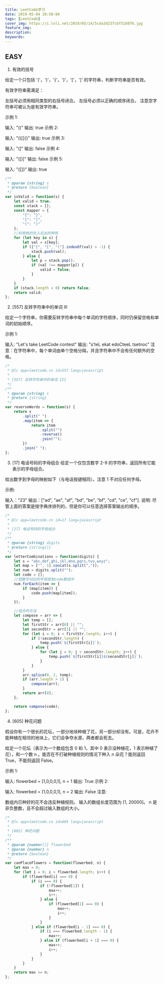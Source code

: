```yaml
---
title: LeetCode学习
date: 2019-05-04 20:50:04
tags: [LeetCode]
cover_img: https://i.loli.net/2019/05/14/5cda3d237cbf516076.jpg
feature_img:
description:
keywords:
---
```


## EASY

1. 有效的括号

给定一个只包括 '('，')'，'{'，'}'，'['，']' 的字符串，判断字符串是否有效。

有效字符串需满足：

左括号必须用相同类型的右括号闭合。
左括号必须以正确的顺序闭合。
注意空字符串可被认为是有效字符串。

示例 1:

输入: "()"
输出: true
示例 2:

输入: "()[]{}"
输出: true
示例 3:

输入: "(]"
输出: false
示例 4:

输入: "([)]"
输出: false
示例 5:

输入: "{[]}"
输出: true

```js
/**
 * @param {string} s
 * @return {boolean}
 */
var isValid = function(s) {
	let valid = true;
	const stack = [];
	const mapper = {
		"{": "}",
		"[": "]",
		"(": ")"
	};
	//利用栈的先入后出的特性
	for (let key in s) {
		let val = s[key];
		if (["{", "[", "("].indexOf(val) > -1) {
			stack.push(val);
		} else {
			let p = stack.pop();
			if (val !== mapper[p]) {
				valid = false;
			}
		}
	}
	if (stack.length > 0) return false;
	return valid;
};
```

2. [557] 反转字符串中的单词 III

给定一个字符串，你需要反转字符串中每个单词的字符顺序，同时仍保留空格和单词的初始顺序。

示例 1:

输入: "Let's take LeetCode contest"
输出: "s'teL ekat edoCteeL tsetnoc"
注意：在字符串中，每个单词由单个空格分隔，并且字符串中不会有任何额外的空格。

```js
/*
 * @lc app=leetcode.cn id=557 lang=javascript
 *
 * [557] 反转字符串中的单词 III
 */
/**
 * @param {string} s
 * @return {string}
 */
var reverseWords = function(s) {
	return s
		.split(" ")
		.map(item => {
			return item
				.split("")
				.reverse()
				.join("");
		})
		.join(" ");
};
```

3. [17] 电话号码的字母组合
   给定一个仅包含数字 2-9 的字符串，返回所有它能表示的字母组合。

给出数字到字母的映射如下（与电话按键相同）。注意 1 不对应任何字母。

示例:

输入："23"
输出：["ad", "ae", "af", "bd", "be", "bf", "cd", "ce", "cf"].
说明:
尽管上面的答案是按字典序排列的，但是你可以任意选择答案输出的顺序。

```js
/*
 * @lc app=leetcode.cn id=17 lang=javascript
 *
 * [17] 电话号码的字母组合
 */
/**
 * @param {string} digits
 * @return {string[]}
 */
var letterCombinations = function(digits) {
	let s = "abc,def,ghi,jkl,mno,pqrs,tuv,wxyz";
	let map = ["", 1].concat(s.split(","));
	let num = digits.split("");
	let code = [];
	//把数字对应的字母放到code数组中
	num.forEach(item => {
		if (map[item]) {
			code.push(map[item]);
		}
	});

	//组合的方法
	let compose = arr => {
		let temp = [];
		let firstStr = arr[0] || "";
		let secondStr = arr[1] || "";
		for (let i = 0; i < firstStr.length; i++) {
			if (!secondStr.length) {
				temp.push(`${firstStr[i]}`);
			} else {
				for (let j = 0; j < secondStr.length; j++) {
					temp.push(`${firstStr[i]}${secondStr[j]}`);
				}
			}
		}
		arr.splice(0, 2, temp);
		if (arr.length > 1) {
			compose(arr);
		}
		return arr[0];
	};

	return compose(code);
};
```

4. [605] 种花问题

假设你有一个很长的花坛，一部分地块种植了花，另一部分却没有。可是，花卉不能种植在相邻的地块上，它们会争夺水源，两者都会死去。

给定一个花坛（表示为一个数组包含 0 和 1，其中 0 表示没种植花，1 表示种植了花），和一个数 n 。能否在不打破种植规则的情况下种入 n 朵花？能则返回 True，不能则返回 False。

示例 1:

输入: flowerbed = [1,0,0,0,1], n = 1
输出: True
示例 2:

输入: flowerbed = [1,0,0,0,1], n = 2
输出: False
注意:

数组内已种好的花不会违反种植规则。
输入的数组长度范围为 [1, 20000]。
n 是非负整数，且不会超过输入数组的大小。

```js
/*
 * @lc app=leetcode.cn id=605 lang=javascript
 *
 * [605] 种花问题
 */
/**
 * @param {number[]} flowerbed
 * @param {number} n
 * @return {boolean}
 */
var canPlaceFlowers = function(flowerbed, n) {
	let max = 0;
	for (let i = 0; i < flowerbed.length; i++) {
		if (flowerbed[i] === 0) {
			if (i === 0) {
				if (!flowerbed[1]) {
					max++;
					i++;
				} else {
					if (flowerbed[1] === 0) {
						max++;
						i++;
					}
				}
			} else if (flowerbed[i - 1] === 0) {
				if (i === flowerbed.length - 1) {
					max++;
				} else if (flowerbed[i + 1] === 0) {
					max++;
					i++;
				}
			}
		}
	}
	return max >= n;
};
```
